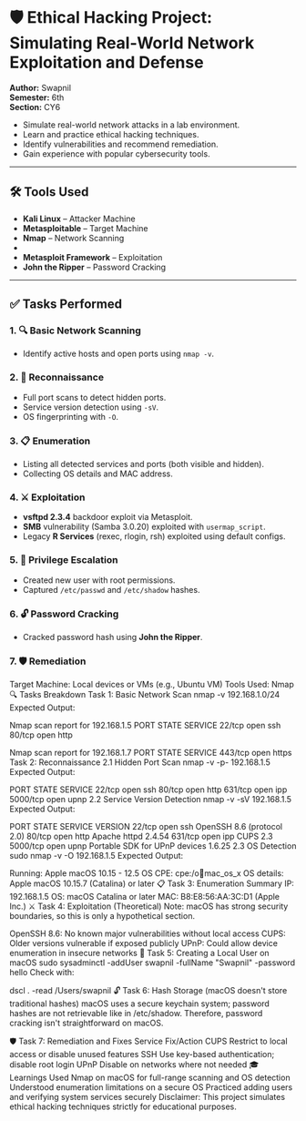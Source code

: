 # 🛡️ Ethical Hacking Project: Simulating Real-World Network Exploitation and Defense

**Author:** Swapnil  
**Semester:** 6th  
**Section:** CY6  



- Simulate real-world network attacks in a lab environment.
- Learn and practice ethical hacking techniques.
- Identify vulnerabilities and recommend remediation.
- Gain experience with popular cybersecurity tools.

---

## 🛠️ Tools Used

- **Kali Linux** – Attacker Machine
- **Metasploitable** – Target Machine
- **Nmap** – Network Scanning
- 
- **Metasploit Framework** – Exploitation
- **John the Ripper** – Password Cracking

---

## ✅ Tasks Performed

### 1. 🔍 Basic Network Scanning
- Identify active hosts and open ports using `nmap -v`.

### 2. 🧭 Reconnaissance
- Full port scans to detect hidden ports.
- Service version detection using `-sV`.
- OS fingerprinting with `-O`.

### 3. 📋 Enumeration
- Listing all detected services and ports (both visible and hidden).
- Collecting OS details and MAC address.

### 4. ⚔️ Exploitation
- **vsftpd 2.3.4** backdoor exploit via Metasploit.
- **SMB** vulnerability (Samba 3.0.20) exploited with `usermap_script`.
- Legacy **R Services** (rexec, rlogin, rsh) exploited using default configs.

### 5. 👤 Privilege Escalation
- Created new user with root permissions.
- Captured `/etc/passwd` and `/etc/shadow` hashes.

### 6. 🔓 Password Cracking
- Cracked password hash using **John the Ripper**.

### 7. 🛡️ Remediation

Target Machine: Local devices or VMs (e.g., Ubuntu VM)
Tools Used:
Nmap
🔍 Tasks Breakdown
Task 1: Basic Network Scan
nmap -v 192.168.1.0/24
Expected Output:

Nmap scan report for 192.168.1.5
PORT     STATE SERVICE
22/tcp   open  ssh
80/tcp   open  http

Nmap scan report for 192.168.1.7
PORT     STATE SERVICE
443/tcp  open  https
Task 2: Reconnaissance
2.1 Hidden Port Scan
nmap -v -p- 192.168.1.5
Expected Output:

PORT      STATE SERVICE
22/tcp    open  ssh
80/tcp    open  http
631/tcp   open  ipp
5000/tcp  open  upnp
2.2 Service Version Detection
nmap -v -sV 192.168.1.5
Expected Output:

PORT     STATE SERVICE VERSION
22/tcp   open  ssh     OpenSSH 8.6 (protocol 2.0)
80/tcp   open  http    Apache httpd 2.4.54
631/tcp  open  ipp     CUPS 2.3
5000/tcp open  upnp    Portable SDK for UPnP devices 1.6.25
2.3 OS Detection
sudo nmap -v -O 192.168.1.5
Expected Output:

Running: Apple macOS 10.15 - 12.5
OS CPE: cpe:/o:apple:mac_os_x
OS details: Apple macOS 10.15.7 (Catalina) or later
📋 Task 3: Enumeration Summary
IP: 192.168.1.5
OS: macOS Catalina or later
MAC: B8:E8:56:AA:3C:D1 (Apple Inc.)
⚔️ Task 4: Exploitation (Theoretical)
Note: macOS has strong security boundaries, so this is only a hypothetical section.

OpenSSH 8.6: No known major vulnerabilities without local access
CUPS: Older versions vulnerable if exposed publicly
UPnP: Could allow device enumeration in insecure networks
👤 Task 5: Creating a Local User on macOS
sudo sysadminctl -addUser swapnil -fullName "Swapnil" -password hello
Check with:

dscl . -read /Users/swapnil
🔓 Task 6: Hash Storage (macOS doesn't store traditional hashes)
macOS uses a secure keychain system; password hashes are not retrievable like in /etc/shadow. Therefore, password cracking isn't straightforward on macOS.

🛡️ Task 7: Remediation and Fixes
Service	Fix/Action
CUPS	Restrict to local access or disable unused features
SSH	Use key-based authentication; disable root login
UPnP	Disable on networks where not needed
🎓 Learnings
Used Nmap on macOS for full-range scanning and OS detection
Understood enumeration limitations on a secure OS
Practiced adding users and verifying system services securely
Disclaimer: This project simulates ethical hacking techniques strictly for educational purposes.
